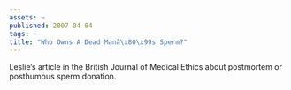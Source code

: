 ```yaml
---
assets: ~
published: 2007-04-04
tags: ~
title: "Who Owns A Dead Manâ\x80\x99s Sperm?"
---
```

Leslie’s article in the British Journal of Medical Ethics about postmortem or posthumous sperm donation.